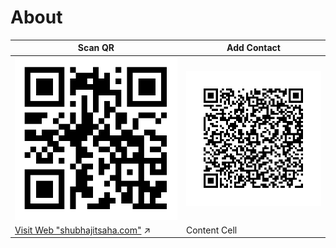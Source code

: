 About
=====

| Scan QR       | Add Contact   |
| ------------- | ------------- |
| ![Scan QR](https://github.com/suvozit/About/blob/master/www.shubhajitsaha.com.svg)  | ![Add Contact](https://github.com/suvozit/About/blob/master/Contact.svg)  |
| [Visit Web "shubhajitsaha.com"](https://shubhajitsaha.com) ↗    | Content Cell  |
